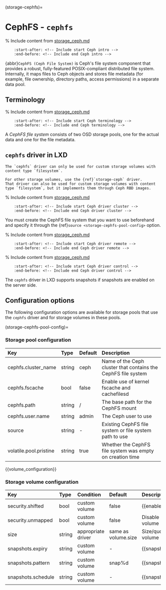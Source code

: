 (storage-cephfs)=
# CephFS - `cephfs`

% Include content from [storage_ceph.md](storage_ceph.md)
```{include} storage_ceph.md
    :start-after: <!-- Include start Ceph intro -->
    :end-before: <!-- Include end Ceph intro -->
```

{abbr}`CephFS (Ceph File System)` is Ceph's file system component that provides a robust, fully-featured POSIX-compliant distributed file system.
Internally, it maps files to Ceph objects and stores file metadata (for example, file ownership, directory paths, access permissions) in a separate data pool.

## Terminology

% Include content from [storage_ceph.md](storage_ceph.md)
```{include} storage_ceph.md
    :start-after: <!-- Include start Ceph terminology -->
    :end-before: <!-- Include end Ceph terminology -->
```

A *CephFS file system* consists of two OSD storage pools, one for the actual data and one for the file metadata.

## `cephfs` driver in LXD

```{note}
The `cephfs` driver can only be used for custom storage volumes with content type `filesystem`.

For other storage volumes, use the {ref}`storage-ceph` driver.
That driver can also be used for custom storage volumes with content type `filesystem`, but it implements them through Ceph RBD images.
```

% Include content from [storage_ceph.md](storage_ceph.md)
```{include} storage_ceph.md
    :start-after: <!-- Include start Ceph driver cluster -->
    :end-before: <!-- Include end Ceph driver cluster -->
```

You must create the CephFS file system that you want to use beforehand and specify it through the {ref}`source <storage-cephfs-pool-config>` option.

% Include content from [storage_ceph.md](storage_ceph.md)
```{include} storage_ceph.md
    :start-after: <!-- Include start Ceph driver remote -->
    :end-before: <!-- Include end Ceph driver remote -->
```

% Include content from [storage_ceph.md](storage_ceph.md)
```{include} storage_ceph.md
    :start-after: <!-- Include start Ceph driver control -->
    :end-before: <!-- Include end Ceph driver control -->
```

The `cephfs` driver in LXD supports snapshots if snapshots are enabled on the server side.

## Configuration options

The following configuration options are available for storage pools that use the `cephfs` driver and for storage volumes in these pools.

(storage-cephfs-pool-config)=
### Storage pool configuration
Key                           | Type                          | Default                                 | Description
:--                           | :---                          | :------                                 | :----------
cephfs.cluster\_name          | string                        | ceph                                    | Name of the Ceph cluster that contains the CephFS file system
cephfs.fscache                | bool                          | false                                   | Enable use of kernel fscache and cachefilesd
cephfs.path                   | string                        | /                                       | The base path for the CephFS mount
cephfs.user.name              | string                        | admin                                   | The Ceph user to use
source                        | string                        | -                                       | Existing CephFS file system or file system path to use
volatile.pool.pristine        | string                        | true                                    | Whether the CephFS file system was empty on creation time

{{volume_configuration}}

### Storage volume configuration
Key                     | Type      | Condition                 | Default                               | Description
:--                     | :---      | :--------                 | :------                               | :----------
security.shifted        | bool      | custom volume             | false                                 | {{enable_ID_shifting}}
security.unmapped       | bool      | custom volume             | false                                 | Disable ID mapping for the volume
size                    | string    | appropriate driver        | same as volume.size                   | Size/quota of the storage volume
snapshots.expiry        | string    | custom volume             | -                                     | {{snapshot_expiry_format}}
snapshots.pattern       | string    | custom volume             | snap%d                                | {{snapshot_pattern_format}}
snapshots.schedule      | string    | custom volume             | -                                     | {{snapshot_schedule_format}}
